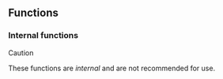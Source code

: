 ## Functions

### Internal functions

> [!CAUTION]
> These functions are *internal* and are not recommended for use.

